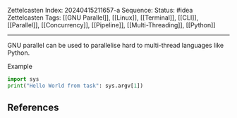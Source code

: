 Zettelcasten Index: 20240415211657-a
Sequence:
Status: #idea
Zettelcasten Tags: [[GNU Parallel]], [[Linux]], [[Terminal]], [[CLI]], [[Parallel]], [[Concurrency]], [[Pipeline]], [[Multi-Threading]], [[Python]]

---

GNU parallel can be used to parallelise hard to multi-thread languages like Python.

Example
```python
import sys
print("Hello World from task": sys.argv[1])
```

## References